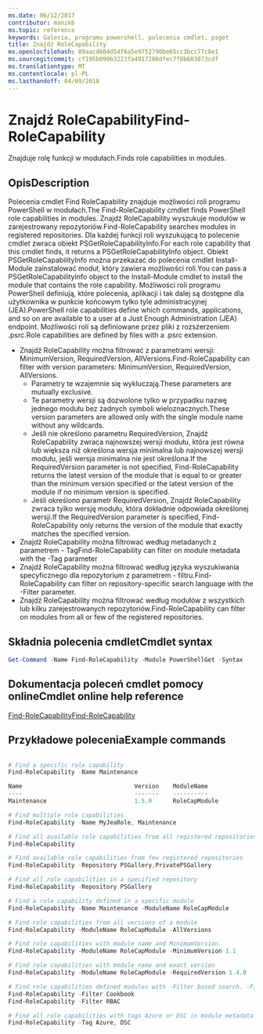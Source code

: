 ```yaml
---
ms.date: 06/12/2017
contributor: manikb
ms.topic: reference
keywords: Galeria, programu powershell, polecenia cmdlet, psget
title: Znajdź RoleCapability
ms.openlocfilehash: 89aacd604d54f6a5e9752790be65cc3bcc77c8e1
ms.sourcegitcommit: cf195b090b3223fa4917206dfec7f0b603873cdf
ms.translationtype: MT
ms.contentlocale: pl-PL
ms.lasthandoff: 04/09/2018
---
```

# <a name="find-rolecapability"></a><span data-ttu-id="09d5f-103">Znajdź RoleCapability</span><span class="sxs-lookup"><span data-stu-id="09d5f-103">Find-RoleCapability</span></span>

<span data-ttu-id="09d5f-104">Znajduje rolę funkcji w modułach.</span><span class="sxs-lookup"><span data-stu-id="09d5f-104">Finds role capabilities in modules.</span></span>

## <a name="description"></a><span data-ttu-id="09d5f-105">Opis</span><span class="sxs-lookup"><span data-stu-id="09d5f-105">Description</span></span>
<span data-ttu-id="09d5f-106">Polecenia cmdlet Find RoleCapability znajduje możliwości roli programu PowerShell w modułach.</span><span class="sxs-lookup"><span data-stu-id="09d5f-106">The Find-RoleCapability cmdlet finds PowerShell role capabilities in modules.</span></span> <span data-ttu-id="09d5f-107">Znajdź RoleCapability wyszukuje modułów w zarejestrowany repozytoriów.</span><span class="sxs-lookup"><span data-stu-id="09d5f-107">Find-RoleCapability searches modules in registered repositories.</span></span>
<span data-ttu-id="09d5f-108">Dla każdej funkcji roli wyszukującą to polecenie cmdlet zwraca obiekt PSGetRoleCapabilityInfo.</span><span class="sxs-lookup"><span data-stu-id="09d5f-108">For each role capability that this cmdlet finds, it returns a PSGetRoleCapabilityInfo object.</span></span> <span data-ttu-id="09d5f-109">Obiekt PSGetRoleCapabilityInfo można przekazać do polecenia cmdlet Install-Module zainstalować moduł, który zawiera możliwości roli.</span><span class="sxs-lookup"><span data-stu-id="09d5f-109">You can pass a PSGetRoleCapabilityInfo object to the Install-Module cmdlet to install the module that contains the role capability.</span></span>
<span data-ttu-id="09d5f-110">Możliwości roli programu PowerShell definiują, które polecenia, aplikacji i tak dalej są dostępne dla użytkownika w punkcie końcowym tylko tyle administracyjnej (JEA).</span><span class="sxs-lookup"><span data-stu-id="09d5f-110">PowerShell role capabilities define which commands, applications, and so on are available to a user at a Just Enough Administration (JEA) endpoint.</span></span> <span data-ttu-id="09d5f-111">Możliwości roli są definiowane przez pliki z rozszerzeniem .psrc.</span><span class="sxs-lookup"><span data-stu-id="09d5f-111">Role capabilities are defined by files with a .psrc extension.</span></span>

- <span data-ttu-id="09d5f-112">Znajdź RoleCapability można filtrować z parametrami wersji: MinimumVersion, RequiredVersion, AllVersions.</span><span class="sxs-lookup"><span data-stu-id="09d5f-112">Find-RoleCapability can filter with version parameters: MinimumVersion, RequiredVersion, AllVersions.</span></span>
  - <span data-ttu-id="09d5f-113">Parametry te wzajemnie się wykluczają.</span><span class="sxs-lookup"><span data-stu-id="09d5f-113">These parameters are mutually exclusive.</span></span>
  - <span data-ttu-id="09d5f-114">Te parametry wersji są dozwolone tylko w przypadku nazwę jednego modułu bez żadnych symboli wieloznacznych.</span><span class="sxs-lookup"><span data-stu-id="09d5f-114">These version parameters are allowed only with the single module name without any wildcards.</span></span>
  - <span data-ttu-id="09d5f-115">Jeśli nie określono parametru RequiredVersion, Znajdź RoleCapability zwraca najnowszej wersji modułu, która jest równa lub większa niż określona wersja minimalna lub najnowszej wersji modułu, jeśli wersja minimalna nie jest określona.</span><span class="sxs-lookup"><span data-stu-id="09d5f-115">If the RequiredVersion parameter is not specified, Find-RoleCapability returns the latest version of the module that is equal to or greater than the minimum version specified or the latest version of the module if no minimum version is specified.</span></span>
  - <span data-ttu-id="09d5f-116">Jeśli określono parametr RequiredVersion, Znajdź RoleCapability zwraca tylko wersję modułu, która dokładnie odpowiada określonej wersji.</span><span class="sxs-lookup"><span data-stu-id="09d5f-116">If the RequiredVersion parameter is specified, Find-RoleCapability only returns the version of the module that exactly matches the specified version.</span></span>
- <span data-ttu-id="09d5f-117">Znajdź RoleCapability można filtrować według metadanych z parametrem - Tag</span><span class="sxs-lookup"><span data-stu-id="09d5f-117">Find-RoleCapability can filter on module metadata with the -Tag parameter</span></span>
- <span data-ttu-id="09d5f-118">Znajdź RoleCapability można filtrować według języka wyszukiwania specyficznego dla repozytorium z parametrem - filtru.</span><span class="sxs-lookup"><span data-stu-id="09d5f-118">Find-RoleCapability can filter on repository-specific search language with the -Filter parameter.</span></span>
- <span data-ttu-id="09d5f-119">Znajdź RoleCapability można filtrować według modułów z wszystkich lub kilku zarejestrowanych repozytoriów.</span><span class="sxs-lookup"><span data-stu-id="09d5f-119">Find-RoleCapability can filter on modules from all or few of the registered repositories.</span></span>

## <a name="cmdlet-syntax"></a><span data-ttu-id="09d5f-120">Składnia polecenia cmdlet</span><span class="sxs-lookup"><span data-stu-id="09d5f-120">Cmdlet syntax</span></span>
```powershell
Get-Command -Name Find-RoleCapability -Module PowerShellGet -Syntax
```

## <a name="cmdlet-online-help-reference"></a><span data-ttu-id="09d5f-121">Dokumentacja poleceń cmdlet pomocy online</span><span class="sxs-lookup"><span data-stu-id="09d5f-121">Cmdlet online help reference</span></span>

[<span data-ttu-id="09d5f-122">Find-RoleCapability</span><span class="sxs-lookup"><span data-stu-id="09d5f-122">Find-RoleCapability</span></span>](http://go.microsoft.com/fwlink/?LinkId=718029)

## <a name="example-commands"></a><span data-ttu-id="09d5f-123">Przykładowe polecenia</span><span class="sxs-lookup"><span data-stu-id="09d5f-123">Example commands</span></span>
```powershell

# Find a specific role capability
Find-RoleCapability -Name Maintenance

Name                                Version    ModuleName                          Repository
----                                -------    ----------                          ----------
Maintenance                         1.5.0      RoleCapModule                       PrivatePSGallery

# Find multiple role capabilities
Find-RoleCapability -Name MyJeaRole, Maintenance

# Find all available role capabilities from all registered repositories
Find-RoleCapability

# Find available role capabilities from few registered repositories
Find-RoleCapability -Repository PSGallery,PrivatePSGallery

# Find all role capabilities in a specified repository
Find-RoleCapability -Repository PSGallery

# Find a role capability defined in a specific module
Find-RoleCapability -Name Maintenance -ModuleName RoleCapModule

# Find role capabilities from all versions of a module
Find-RoleCapability -ModuleName RoleCapModule -AllVersions

# Find role capabilities with module name and MinimumVersion.
Find-RoleCapability -ModuleName RoleCapModule -MinimumVersion 1.1

# Find role capabilities with module name and exact version
Find-RoleCapability -ModuleName RoleCapModule -RequiredVersion 1.4.0

# Find role capabilities defined modules with -Filter based search. -Filter searches in description and module names
Find-RoleCapability -Filter Cookbook
Find-RoleCapability -Filter RBAC

# Find all role capabilities with tags Azure or DSC in module metadata
Find-RoleCapability -Tag Azure, DSC

```